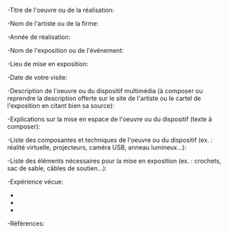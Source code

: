 -Titre de l'oeuvre ou de la réalisation: 

-Nom de l'artiste ou de la firme: 

-Année de réalisation: 

-Nom de l'exposition ou de l'événement: 

-Lieu de mise en exposition: 

-Date de votre visite: 

-Description de l'oeuvre ou du dispositif multimédia (à composer ou reprendre la description offerte sur le site de l'artiste ou le cartel de l'exposition en citant bien sa source): 

-Explications sur la mise en espace de l'oeuvre ou du dispositif (texte à composer): 

-Liste des composantes et techniques de l'oeuvre ou du dispositif (ex. : réalité virtuelle, projecteurs, caméra USB, anneau lumineux...): 

-Liste des éléments nécessaires pour la mise en exposition (ex. : crochets, sac de sable, câbles de soutien...): 

-Expérience vécue:

*
*
*

-Références: 
